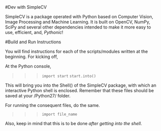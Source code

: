 #Dev with SimpleCV

SimpleCV is a package operated with Python based on Computer Vision, Image Processing and Machine Learning. It is built on OpenCV, NumPy, SciPy and several other dependencies intended to make it more easy to use, efficient, and, *Pythonic*!

#Build and Run Instructions

You will find instructions for each of the scripts/modules written at the beginning. For kicking off,

At the Python console,
>>>```import start```
>>>```start.into()```

This will bring you into the Shell() of the SimpleCV package, with which an interactive Python shell is enclosed. Remember that these files should be saved at your /Python27/ folder.

For running the consequent files, do the same.
>>>```import file_name```

Also, keep in mind that this is to be done *after getting into the shell*.
